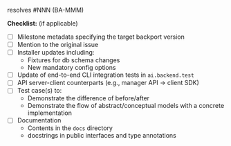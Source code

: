 resolves #NNN (BA-MMM)  <!-- replace NNN, MMM with the GitHub issue number and the corresponding Jira issue number. -->

<!--
Please precisely, concisely, and concretely describe what this PR changes, the rationale behind codes,
and how it affects the users and other developers.
-->

**Checklist:** (if applicable)

- [ ] Milestone metadata specifying the target backport version
- [ ] Mention to the original issue
- [ ] Installer updates including:
  - Fixtures for db schema changes
  - New mandatory config options
- [ ] Update of end-to-end CLI integration tests in `ai.backend.test`
- [ ] API server-client counterparts (e.g., manager API -> client SDK)
- [ ] Test case(s) to:
  - Demonstrate the difference of before/after
  - Demonstrate the flow of abstract/conceptual models with a concrete implementation
- [ ] Documentation
  - Contents in the `docs` directory
  - docstrings in public interfaces and type annotations
